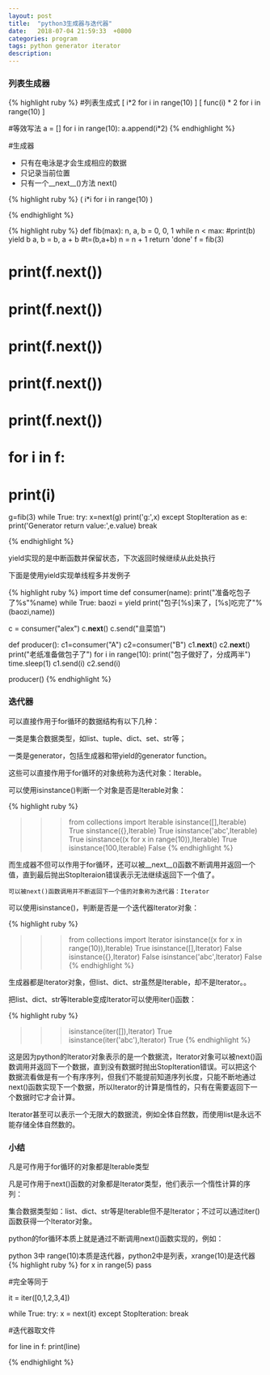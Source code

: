 ```yaml
---
layout: post
title:  "python3生成器与迭代器"
date:   2018-07-04 21:59:33  +0800
categories: program
tags: python generator iterator
description:
---
```

### 列表生成器

{% highlight ruby %}
#列表生成式
[ i*2 for i in range(10) ]
[ func(i) * 2 for i in range(10) ]

#等效写法
a = []
for i in range(10):
	a.append(i*2)
{% endhighlight %}

#生成器

* 只有在电泳是才会生成相应的数据
* 只记录当前位置
* 只有一个__next__()方法  next()

{% highlight ruby %}
( i*i for i in range(10) )

{% endhighlight %}

{% highlight ruby %}
def fib(max):
    n, a, b = 0, 0, 1
    while n < max:
        #print(b)
        yield b
        a, b = b, a + b
        #t=(b,a+b)
        n = n + 1
    return 'done'
f = fib(3)
# print(f.__next__())
# print(f.__next__())
# print(f.__next__())
# print(f.__next__())
# print(f.__next__())
# for i in f:
#     print(i)
g=fib(3)
while True:
    try:
        x=next(g)
        print('g:',x)
    except StopIteration as e:
        print('Generator return value:',e.value)
        break

{% endhighlight %}

yield实现的是中断函数并保留状态，下次返回时候继续从此处执行

下面是使用yield实现单线程多并发例子

{% highlight ruby %}
import time
def consumer(name):
    print("准备吃包子了%s"%name)
    while True:
        baozi = yield
        print("包子[%s]来了，[%s]吃完了"%(baozi,name))

c = consumer("alex")
c.__next__()
c.send("韭菜馅")

def producer():
    c1=consumer("A")
    c2=consumer("B")
    c1.__next__()
    c2.__next__()
    print("老纸准备做包子了")
    for i in range(10):
        print("包子做好了，分成两半")
        time.sleep(1)
        c1.send(i)
        c2.send(i)

producer()
{% endhighlight %}

### 迭代器

可以直接作用于for循环的数据结构有以下几种：

一类是集合数据类型，如list、tuple、dict、set、str等；

一类是generator，包括生成器和带yield的generator function。

这些可以直接作用于for循环的对象统称为迭代对象：Iterable。

可以使用isinstance()判断一个对象是否是Iterable对象：

{% highlight ruby %}
>>> from collections import Iterable
>>> isinstance([],Iterable)
True
sinstance({},Iterable)
True
>>> isinstance('abc',Iterable)
True
>>> isinstance((x for x in range(10)),Iterable)
True
>>> isinstance(100,Iterable)
False
{% endhighlight %}

而生成器不但可以作用于for循环，还可以被__next__()函数不断调用并返回一个值，直到最后抛出StopIteraion错误表示无法继续返回下一个值了。

	可以被next()函数调用并不断返回下一个值的对象称为迭代器：Iterator

可以使用isinstance()，判断是否是一个迭代器Iterator对象：

{% highlight ruby %}
>>> from collections import Iterator
>>> isinstance((x for x in range(10)),Iterable)
True
>>> isinstance([],Iterator)
False
>>> isinstance({},Iterator)
False
>>> isinstance('abc',Iterator)
False
{% endhighlight %}

生成器都是Iterator对象，但list、dict、str虽然是Iterable，却不是Iterator。。

把list、dict、str等Iterable变成Iterator可以使用iter()函数：

{% highlight ruby %}
>>> isinstance(iter([]),Iterator)
True
>>> isinstance(iter('abc'),Iterator)
True
{% endhighlight %}

这是因为python的Iterator对象表示的是一个数据流，Iterator对象可以被next()函数调用并返回下一个数据，直到没有数据时抛出StopIteration错误。可以把这个数据流看做是有一个有序序列，但我们不能提前知道序列长度，只能不断地通过next()函数实现下一个数据，所以Iterator的计算是惰性的，只有在需要返回下一个数据时它才会计算。

Iterator甚至可以表示一个无限大的数据流，例如全体自然数，而使用list是永远不能存储全体自然数的。

### 小结

凡是可作用于for循环的对象都是Iterable类型

凡是可作用于next()函数的对象都是Iterator类型，他们表示一个惰性计算的序列：

集合数据类型如：list、dict、str等是Iterable但不是Iterator；不过可以通过iter()函数获得一个Iterator对象。

python的for循环本质上就是通过不断调用next()函数实现的，例如：

python 3中 range(10)本质是迭代器，python2中是列表，xrange(10)是迭代器
{% highlight ruby %}
for x in range(5)
	pass

#完全等同于

it = iter([0,1,2,3,4])

while True:
	try:
		x = next(it)
	except StopIteration:
		break

#迭代器取文件

for line in f:
	print(line)

{% endhighlight %}

